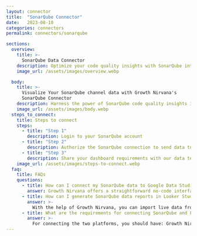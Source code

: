 ```yaml
---
layout: connector
title:  "SonarQube Connector"
date:   2023-08-10
categories: connectors
permalink: connectors/sonarqube

sections:
  overview:
    title: >-
      SonarQube Data Connector
    description: Optimize your code quality insights with SonarQube integration. Seamlessly merge code quality data from SonarQube with Looker Studio's analytical capabilities, unlocking insights that drive software development strategies, code optimization, and operational excellence.
    image_url: /assets/images/overview.webp

  body:
    title: >-
      Visualize Your SonarQube channel data with Growth Nirvana's
      SonarQube Connector
    description: Harness the power of SonarQube code quality insights integrated into Looker Studio for strategic code management decisions.
    image_url: /assets/images/body.webp
  steps_to_connect:
    title: Steps to connect
    steps:
      - title: "Step 1"
        description: Login to your SonarQube account
      - title: "Step 2"
        description: Authorize the SonarQube connection to send data to Growth Nirvana
      - title: "Step 3"
        description: Share your dashboard requirements with our data team. We will build the report for you.
    image_url: /assets/images/steps-to-connect.webp
  faq:
    title: FAQs
    questions:
      - title: How can I connect my SonarQube data to Google Data Studio/Looker Studio?
        answer: Growth Nirvana offers a straightforward no-code interface to connect to SonarQube data sources.
      - title: How can I generate SonarQube data reports in Looker Studio?
        answer: >-
          With the help of Growth Nirvana, you can import live data from SonarQube into Looker Studio. These data can be viewed in charts, tables, and dashboards to generate branded reports that can be shared instantly.
      - title: What are the requirements for connecting SonarQube and Looker Studio?
        answer: >-
          For connecting the two platforms, you should have: Growth Nirvana Account and SonarQube Ads Account
---
```

